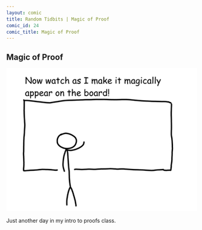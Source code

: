 ```yaml
---
layout: comic
title: Random Tidbits | Magic of Proof
comic_id: 24
comic_title: Magic of Proof
---
```


## Magic of Proof

<img id="img24" src="/assets/images/24.png">

Just another day in my intro to proofs class.
